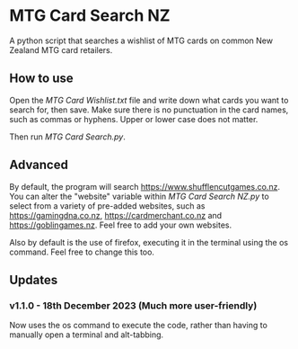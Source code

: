 # MTG Card Search NZ
A python script that searches a wishlist of MTG cards on common New Zealand MTG card retailers.

## How to use
Open the _MTG Card Wishlist.txt_ file and write down what cards you want to search for, then save. Make sure there is no punctuation in the card names, such as commas or hyphens. Upper or lower case does not matter.

Then run _MTG Card Search.py_.

## Advanced
By default, the program will search https://www.shufflencutgames.co.nz. You can alter the "website" variable within _MTG Card Search NZ.py_ to select from a variety of pre-added websites, such as https://gamingdna.co.nz, https://cardmerchant.co.nz and https://goblingames.nz. Feel free to add your own websites.

Also by default is the use of firefox, executing it in the terminal using the os command. Feel free to change this too.

## Updates
### v1.1.0 - 18th December 2023 (Much more user-friendly)
Now uses the os command to execute the code, rather than having to manually open a terminal and alt-tabbing.
